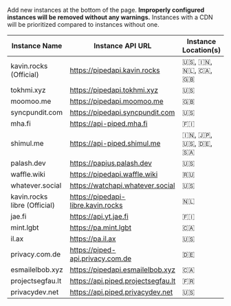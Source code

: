 Add new instances at the bottom of the page. **Improperly configured instances will be removed without any warnings.** Instances with a CDN will be prioritized compared to instances without one.

Instance Name | Instance API URL | Instance Location(s) | CDN | Registered Users
--- | --- | --- | --- | ---
kavin.rocks (Official) | https://pipedapi.kavin.rocks | 🇺🇸, 🇮🇳, 🇳🇱, 🇨🇦, 🇬🇧 | Yes | ![](https://pipedapi.kavin.rocks/registered/badge)
tokhmi.xyz | https://pipedapi.tokhmi.xyz | 🇺🇸 | Yes | ![](https://pipedapi.tokhmi.xyz/registered/badge)
moomoo.me | https://pipedapi.moomoo.me | 🇬🇧 | Yes | ![](https://pipedapi.moomoo.me/registered/badge)
syncpundit.com | https://pipedapi.syncpundit.com | 🇺🇸 | Yes | ![](https://pipedapi.syncpundit.com/registered/badge)
mha.fi | https://api-piped.mha.fi | 🇫🇮 | Yes | ![](https://api-piped.mha.fi/registered/badge)
shimul.me | https://api-piped.shimul.me | 🇮🇳, 🇯🇵, 🇺🇸, 🇩🇪, 🇸🇦 | Yes | ![](https://api-piped.shimul.me/registered/badge)
palash.dev | https://papius.palash.dev | 🇺🇸 | Yes | ![](https://papius.palash.dev/registered/badge)
waffle.wiki | https://pipedapi.waffle.wiki | 🇷🇺 | Yes | ![](https://pipedapi.waffle.wiki/registered/badge)
whatever.social | https://watchapi.whatever.social | 🇺🇸 | Yes | ![](https://watchapi.whatever.social/registered/badge)
kavin.rocks libre (Official) | https://pipedapi-libre.kavin.rocks | 🇳🇱 | No | ![](https://pipedapi-libre.kavin.rocks/registered/badge)
jae.fi | https://api.yt.jae.fi | 🇫🇮 | No | ![](https://api.yt.jae.fi/registered/badge)
mint.lgbt | https://pa.mint.lgbt | 🇨🇦 | No | ![](https://pa.mint.lgbt/registered/badge)
il.ax | https://pa.il.ax | 🇺🇸 | No | ![](https://pa.il.ax/registered/badge)
privacy.com.de | https://piped-api.privacy.com.de | 🇩🇪 | No | ![](https://piped-api.privacy.com.de/registered/badge)
esmailelbob.xyz | https://pipedapi.esmailelbob.xyz | 🇨🇦 | No | ![](https://pipedapi.esmailelbob.xyz/registered/badge)
projectsegfau.lt | https://api.piped.projectsegfau.lt | 🇫🇷 | No | ![](https://api.piped.projectsegfau.lt/registered/badge)
privacydev.net | https://api.piped.privacydev.net | 🇺🇸 | No | ![](https://api.piped.privacydev.net/registered/badge)
